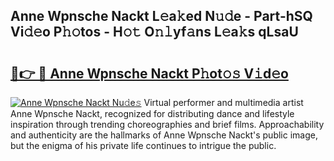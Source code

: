 ## Anne Wpnsche Nackt L𝚎a𝚔ed N𝚞𝚍e - Part-hSQ Vi𝚍𝚎o P𝚑𝚘tos - H𝚘𝚝 O𝚗𝚕yf𝚊ns L𝚎a𝚔s qLsaU

# <h2><a href="http://kf06pz.oniu.top/?m=Anne+Wpnsche+Nackt">🔗👉 🔴 Anne Wpnsche Nackt P𝚑ot𝚘𝚜 V𝚒d𝚎o</a></h2>

[![Anne Wpnsche Nackt Nu𝚍e𝚜](https://i.imgur.com/0qMVB7G.gif)](http://kf06pz.oniu.top/?m=Anne+Wpnsche+Nackt)
Virtual performer and multimedia artist Anne Wpnsche Nackt, recognized for distributing dance and lifestyle inspiration through trending choreographies and brief films. Approachability and authenticity are the hallmarks of Anne Wpnsche Nackt's public image, but the enigma of his private life continues to intrigue the public.  
